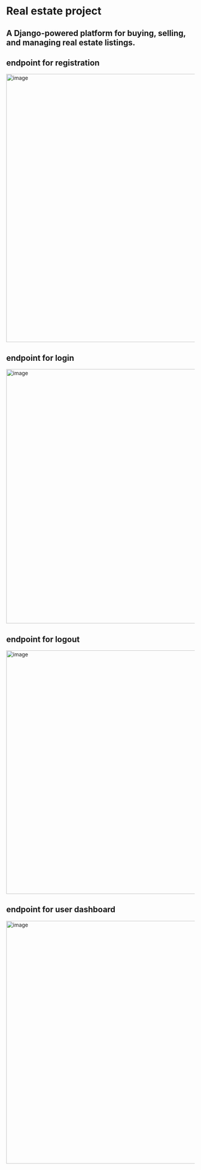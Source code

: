 # Real estate project

## A Django-powered platform for buying, selling, and managing real estate listings.

## endpoint for registration
<img width="1365" height="716" alt="image" src="https://github.com/user-attachments/assets/8c867151-82be-4f13-ad55-e689eff07043" />

## endpoint for login
<img width="1317" height="679" alt="image" src="https://github.com/user-attachments/assets/dce75dcc-a1e7-4dcb-be8a-f1ecccae41b0" />

## endpoint for logout
<img width="1315" height="650" alt="image" src="https://github.com/user-attachments/assets/bad121c2-82f7-49be-9790-d864d4506a16" />

## endpoint for user dashboard
<img width="1318" height="648" alt="image" src="https://github.com/user-attachments/assets/889a1b81-e2d7-452c-8b31-4430399f69c0" />
